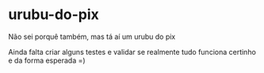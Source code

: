 # urubu-do-pix
Não sei porquê também, mas tá aí um urubu do pix

Ainda falta criar alguns testes e validar se realmente tudo funciona certinho e da forma esperada =)
